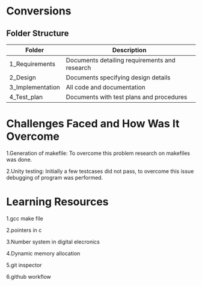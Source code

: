 # Conversions

## Folder Structure
| Folder|	Description|
|---|---|
|1_Requirements|	Documents detailing requirements and research|
|2_Design	|Documents specifying design details
|3_Implementation|	All code and documentation
|4_Test_plan	|Documents with test plans and procedures



 
 # Challenges Faced and How Was It Overcome
 
 1.Generation of makefile: To overcome this problem research on makefiles was done.
 
 2.Unity testing: Initially a few testcases did not pass, to overcome this issue debugging of program was performed.
 
 # Learning Resources
 
   1.gcc make file
  
   2.pointers in c
  
   3.Number system in digital elecronics
  
   4.Dynamic memory allocation
  
   5.git inspector
  
   6.github workflow
  
